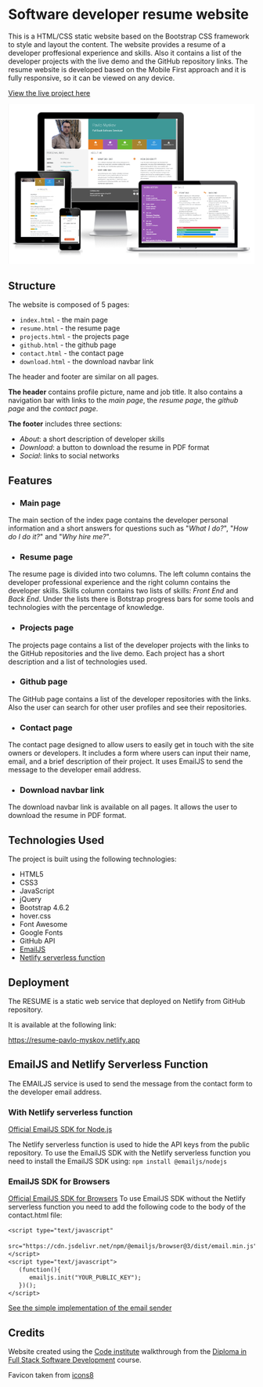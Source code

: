 # Software developer resume website
This is a HTML/CSS static website based on the Bootstrap CSS framework to style and layout the content.
The website provides a resume of a developer proffesional experience and skills. Also it contains a list of the developer projects with the live demo and the GitHub repository links.
The resume website is developed based on the Mobile First approach and it is fully responsive, so it can be viewed on any device.

[View the live project here](https://resume-pavlo-myskov.netlify.app)

![Resume mockup](assets/images/mockup-resume.png)

## Structure

The website is composed of 5 pages:
- `index.html` - the main page
- `resume.html` - the resume page
- `projects.html` - the projects page
- `github.html` - the github page
- `contact.html` - the contact page
- `download.html` - the download navbar link

The header and footer are similar on all pages.

**The header** contains profile picture, name and job title. It also contains a navigation bar with links to the _main page_, the _resume page_, the _github page_ and the _contact page_.

**The footer** includes three sections:
- _About_: a short description of developer skills
- _Download_: a button to download the resume in PDF format
- _Social_: links to social networks


## Features

- ### Main page
The main section of the index page contains the developer personal information and a short answers for questions such as  "_What I do?_", "_How do I do it?_" and "_Why hire me?_".

- ### Resume page
The resume page is divided into two columns. The left column contains the developer professional experience and the right column contains the developer skills.
Skills column contains two lists of skills: _Front End_ and _Back End_. Under the lists there is Botstrap progress bars for some tools and technologies with the percentage of knowledge.

- ### Projects page
The projects page contains a list of the developer projects with the links to the GitHub repositories and the live demo. Each project has a short description and a list of technologies used.

- ### Github page
The GitHub page contains a list of the developer repositories with the links. Also the user can search for other user profiles and see their repositories.

- ### Contact page
The contact page designed to allow users to easily get in touch with the site owners or developers. It includes a form where users can input their name, email, and a brief description of their project. It uses EmailJS to send the message to the developer email address.

- ### Download navbar link
The download navbar link is available on all pages. It allows the user to download the resume in PDF format.

## Technologies Used
The project is built using the following technologies:

- HTML5
- CSS3
- JavaScript
- jQuery
- Bootstrap 4.6.2
- hover.css
- Font Awesome
- Google Fonts
- GitHub API
- [EmailJS](https://www.emailjs.com/)
- [Netlify serverless function](https://www.netlify.com/blog/intro-to-serverless-functions/)

## Deployment
The RESUME is a static web service that deployed on Netlify from GitHub repository.

It is available at the following link:

https://resume-pavlo-myskov.netlify.app

## EmailJS and Netlify Serverless Function
The EMAILJS service is used to send the message from the contact form to the developer email address.
### With Netlify serverless function
[Official EmailJS SDK for Node.js](https://www.npmjs.com/package/@emailjs/nodejs)

The Netlify serverless function is used to hide the API keys from the public repository.
To use the EmailJS SDK with the Netlify serverless function you need to install the EmailJS SDK using:
```npm install @emailjs/nodejs```

### EmailJS SDK for Browsers
[Official EmailJS SDK for Browsers](https://www.npmjs.com/package/@emailjs/browser)
To use EmailJS SDK without the Netlify serverless function you need to add the following code to the body of the contact.html file:

```
<script type="text/javascript"
        src="https://cdn.jsdelivr.net/npm/@emailjs/browser@3/dist/email.min.js">
</script>
<script type="text/javascript">
   (function(){
      emailjs.init("YOUR_PUBLIC_KEY");
   })();
</script>
```
[See the simple implementation of the email sender](https://github.com/FlashDrag/resume-pavlo-myskov/tree/8d7926d7773d069e74706caa6963e0686bee8152)

## Credits
Website created using the [Code institute](https://codeinstitute.net/) walkthrough from the [Diploma in Full Stack
Software Development](https://codeinstitute.net/full-stack-software-development-diploma/) course.

Favicon taken from [icons8](https://icons8.com/)

